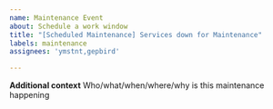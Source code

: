 ```yaml
---
name: Maintenance Event
about: Schedule a work window
title: "[Scheduled Maintenance] Services down for Maintenance"
labels: maintenance
assignees: 'ymstnt,gepbird'

---
```


<!--
start: 2021-08-24T13:00:00.220Z
end: 2021-08-24T14:00:00.220Z
expectedDown: moe, website
-->

<!--
remove this comment
use https://www.timestamp-converter.com
-->

**Additional context**
Who/what/when/where/why is this maintenance happening
